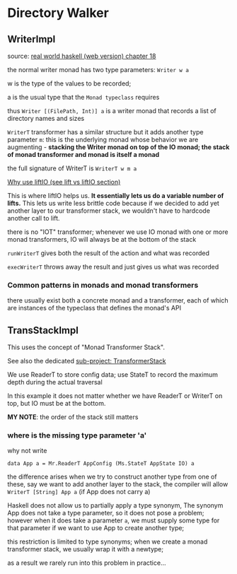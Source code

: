 # Directory Walker

## WriterImpl

source: [real world haskell (web version) chapter 18](http://book.realworldhaskell.org/read/monad-transformers.html)

the normal writer monad has two type parameters: `Writer w a`

w is the type of the values to be recorded;

a is the usual type that the `Monad typeclass` requires

thus `Writer [(FilePath, Int)] a` is a writer monad that records
a list of directory names and sizes

`WriterT` transformer has a similar structure but it adds another
type parameter `m`: this is the underlying monad whose behavior
we are augmenting - **stacking the Writer monad on top of the IO monad;
the stack of monad transformer and monad is itself a monad**

the full signature of WriterT is `WriterT w m a`

[Why use liftIO (see lift vs liftIO section)](https://www.schoolofhaskell.com/user/commercial/content/monad-transformers)

This is where liftIO helps us. **It essentially lets us do a variable
number of lifts.** This lets us write less brittle code because if we
decided to add yet another layer to our transformer stack, we wouldn't
have to hardcode another call to lift.

there is no "IOT" transformer; whenever we use IO monad with one or
more monad transformers, IO will always be at the bottom of the stack

`runWriterT` gives both the result of the action and what was recorded

`execWriterT` throws away the result and just gives us what was recorded

### Common patterns in monads and monad transformers

there usually exist both a concrete monad and a transformer, each of which
are instances of the typeclass that defines the monad's API

## TransStackImpl

This uses the concept of "Monad Transformer Stack".

See also the dedicated [sub-project: TransformerStack](../TransformerStack)

We use ReaderT to store config data; use StateT to record
the maximum depth during the actual traversal

In this example it does not matter whether we have ReaderT or
WriterT on top, but IO must be at the bottom.

**MY NOTE**: the order of the stack still matters

### where is the missing type parameter 'a'

why not write

`data App a = Mr.ReaderT AppConfig (Ms.StateT AppState IO) a`

the difference arises when we try to construct another type from
one of these, say we want to add another layer to the stack, the
compiler will allow `WriterT [String] App a` (if App does not
carry a)

Haskell does not allow us to partially apply a type synonym,
The synonym App does not take a type parameter, so it does not
pose a problem; however when it does take a parameter `a`, we
must supply some type for that parameter if we want to use App
to create another type;

this restriction is limited to type synonyms; when we create a
monad transformer stack, we usually wrap it with a newtype;

as a result we rarely run into this problem in practice...

